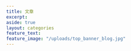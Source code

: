 ```yaml
---
title: 文章
excerpt: 
aside: true
layout: categories
feature_text: 
feature_image: "/uploads/top_banner_blog.jpg"
---
```


